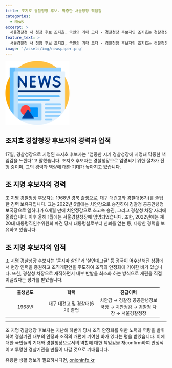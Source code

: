 ```yaml
---
title: 조지호 경찰청장 후보. 막중한 서울청장 책임감
categories:
  - News
excerpt: >
  서울경찰청 새 청장 후보 조지호, 국민의 기대 크다 - 경찰청장 후보자인 조지호는 경찰청장으로 지명되어 막중한 책임감을 느낀다고 밝혔다. 경찰위원회는 후보자 신분을 확정한 뒤 인사청문회를 거쳐 윤석열 대통령이 최종 임명할 예정이다. 조지호는 공공안녕정보국장으로 일한 경험이 있으며, 조직개편안 주도 등 업적을 갖고 있다. 1968년 출생한 그는 대구 대건고와 경찰대를 졸업한 뒤 경찰 생활을 시작했다.
feature_text: >
  서울경찰청 새 청장 후보 조지호, 국민의 기대 크다 - 경찰청장 후보자인 조지호는 경찰청장으로 지명되어 막중한 책임감을 느낀다고 밝혔다. 경찰위원회는 후보자 신분을 확정한 뒤 인사청문회를 거쳐 윤석열 대통령이 최종 임명할 예정이다. 조지호는 공공안녕정보국장으로 일한 경험이 있으며, 조직개편안 주도 등 업적을 갖고 있다. 1968년 출생한 그는 대구 대건고와 경찰대를 졸업한 뒤 경찰 생활을 시작했다.
image: '/assets/img/newspaper.png'
---
```


<p><img src="/assets/img/newspaper.png" alt="kimp 속보" /></p>

<h2>조지호 경찰청장 후보자의 경력과 업적</h2>

<p data-ke-size="size16">17일, 경찰청장으로 지명된 조지호 후보자는 "엄중한 시기 경찰청장에 지명돼 막중한 책임감을 느낀다"고 말했습니다. 조지호 후보자는 경찰청장으로 임명되기 위한 절차가 진행 중이며, 그의 경력과 역량에 대한 기대가 높아지고 있습니다.</p>

<h2 data-ke-size="size26">조 지명 후보자의 경력</h2>

<p data-ke-size="size16">조 지명 경찰청장 후보자는 1968년 경북 출생으로, 대구 대건고와 경찰대(6기)를 졸업한 경력 보유자입니다. 그는 2022년 6월에는 치안감으로 승진하여 경찰청 공공안녕정보국장으로 일하다가 6개월 만에 치안정감으로 초고속 승진, 그리고 경찰청 차장 자리에 올랐습니다. 이후 올해 1월에는 서울경찰청장에 임명되었습니다. 또한, 2022년에는 제20대 대통령직인수위원회 파견 당시 대통령실로부터 신뢰를 얻는 등, 다양한 경력을 보유하고 있습니다.</p>

<h2 data-ke-size="size26">조 지명 후보자의 업적</h2>

<p data-ke-size="size16">조 지명 경찰청장 후보자는 '묻지마 살인'과 '살인예고글' 등 정국이 어수선해진 상황에서 현장 인력을 증원하고 조직개편안을 주도하여 조직의 안정화에 기여한 바가 있습니다. 또한, 경찰청 차장으로 재직하면서 내부 반발을 최소화 하는 방식으로 개편을 직접 이끌었다는 평가를 받았습니다.</p>

<table>
    <tr>
        <th style="text-align: center; width: 110px;"><b>출생년도</b></th>
        <th style="text-align: center; width: 150px;"><b>학력</b></th>
        <th style="text-align: center; width: 180px;"><b>진급이력</b></th>
    </tr>
    <tr>
        <td style="text-align: center;">1968년</td>
        <td style="text-align: center;">대구 대건고 및 경찰대(6기) 졸업</td>
        <td style="text-align: center;">치안감 → 경찰청 공공안녕정보국장 → 치안정감 → 경찰청 차장 → 서울경찰청장</td>
    </tr>
</table>

<hr>

<p data-ke-size="size16">조 지명 경찰청장 후보자는 지난해 하반기 당시 조직 안정화를 위한 노력과 역량을 발휘하여 경찰기관 내부의 안정과 조직의 개편에 기여한 바가 있다는 평을 받았습니다. 이에 대한 국민들의 기대와 경찰청장으로서의 역할에 대한 책임감을 재confirm하여 안정적이고 투명한 경찰기관을 만들어 나갈 것으로 기대됩니다.</p>
유용한 생활 정보가 필요하시다면, <a href="https://onioninfo.kr" rel="dofollow">onioninfo.kr</a>


